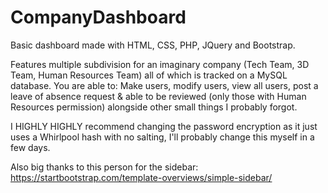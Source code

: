 # CompanyDashboard

Basic dashboard made with HTML, CSS, PHP, JQuery and Bootstrap.

Features multiple subdivision for an imaginary company (Tech Team, 3D Team, Human Resources Team) all of which is tracked on a MySQL database. You are able to: Make users, modify users, view all users, post a leave of absence request & able to be reviewed (only those with Human Resources permission) alongside other small things I probably forgot.

I HIGHLY HIGHLY recommend changing the password encryption as it just uses a Whirlpool hash with no salting, I'll probably change this myself in a few days.

Also big thanks to this person for the sidebar:
https://startbootstrap.com/template-overviews/simple-sidebar/
